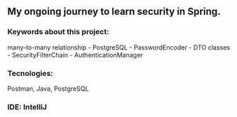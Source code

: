 ## My ongoing journey to learn security in Spring.

### **Keywords about this project:**
many-to-many relationship - PostgreSQL - PasswordEncoder - DTO classes - SecurityFilterChain - AuthenticationManager

### **Tecnologies:**
Postman, Java, PostgreSQL
### **IDE:** IntelliJ 
